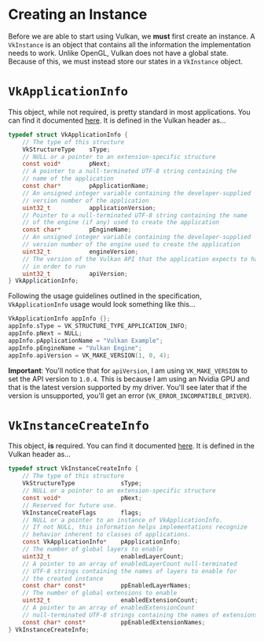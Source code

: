 # Creating an Instance

Before we are able to start using Vulkan, we **must** first create an instance. A `VkInstance` is an object that contains all the information the implementation needs to work. Unlike OpenGL, Vulkan does not have a global state. Because of this, we must instead store our states in a `VkInstance` object.

# `VkApplicationInfo`

This object, while not required, is pretty standard in most applications. You can find it documented [here](https://www.khronos.org/registry/vulkan/specs/1.0/xhtml/vkspec.html#VkApplicationInfo). It is defined in the Vulkan header as...

```c
typedef struct VkApplicationInfo {
    // The type of this structure
    VkStructureType    sType;
    // NULL or a pointer to an extension-specific structure
    const void*        pNext;
    // A pointer to a null-terminated UTF-8 string containing the
    // name of the application
    const char*        pApplicationName;
    // An unsigned integer variable containing the developer-supplied
    // version number of the application
    uint32_t           applicationVersion;
    // Pointer to a null-terminated UTF-8 string containing the name 
    // of the engine (if any) used to create the application
    const char*        pEngineName;
    // An unsigned integer variable containing the developer-supplied 
    // version number of the engine used to create the application
    uint32_t           engineVersion;
    // The version of the Vulkan API that the application expects to have
    // in order to run
    uint32_t           apiVersion;
} VkApplicationInfo;
```

Following the usage guidelines outlined in the specification, `VkApplicationInfo` usage would look something like this...

```c
VkApplicationInfo appInfo {};
appInfo.sType = VK_STRUCTURE_TYPE_APPLICATION_INFO;
appInfo.pNext = NULL;
appInfo.pApplicationName = "Vulkan Example";
appInfo.pEngineName = "Vulkan Engine";
appInfo.apiVersion = VK_MAKE_VERSION(1, 0, 4);
```

**Important**: You'll notice that for `apiVersion`, I am using `VK_MAKE_VERSION` to set the API version to `1.0.4`. This is because I am using an Nvidia GPU and that is the latest version supported by my driver. You'll see later that if the version is unsupported, you'll get an error (`VK_ERROR_INCOMPATIBLE_DRIVER`).

# `VkInstanceCreateInfo`

This object, **is** required. You can find it documented [here](https://www.khronos.org/registry/vulkan/specs/1.0/xhtml/vkspec.html#VkInstanceCreateInfo). It is defined in the Vulkan header as...

```c
typedef struct VkInstanceCreateInfo {
    // The type of this structure
    VkStructureType             sType;
    // NULL or a pointer to an extension-specific structure
    const void*                 pNext;
    // Reserved for future use.
    VkInstanceCreateFlags       flags;
    // NULL or a pointer to an instance of VkApplicationInfo.
    // If not NULL, this information helps implementations recognize
    // behavior inherent to classes of applications.
    const VkApplicationInfo*    pApplicationInfo;
    // The number of global layers to enable
    uint32_t                    enabledLayerCount;
    // A pointer to an array of enabledLayerCount null-terminated 
    // UTF-8 strings containing the names of layers to enable for 
    // the created instance
    const char* const*          ppEnabledLayerNames;
    // The number of global extensions to enable
    uint32_t                    enabledExtensionCount;
    // A pointer to an array of enabledExtensionCount 
    // null-terminated UTF-8 strings containing the names of extensions to enable.
    const char* const*          ppEnabledExtensionNames;
} VkInstanceCreateInfo;
```
